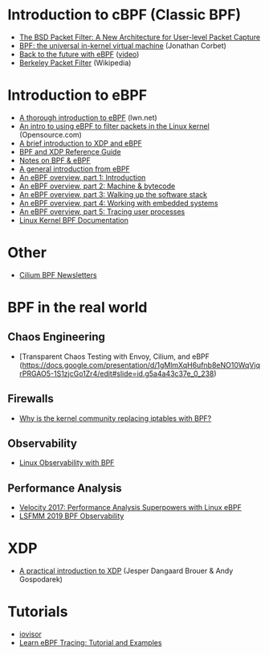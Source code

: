 # Introduction to cBPF (Classic BPF)
* [The BSD Packet Filter: A New Architecture for User-level Packet Capture](http://www.tcpdump.org/papers/bpf-usenix93.pdf)
* [BPF: the universal in-kernel virtual machine](https://lwn.net/Articles/599755/) (Jonathan Corbet)
* [Back to the future with eBPF](https://static.sched.com/hosted_files/kccnceu19/b8/KubeCon-Europe-2019-Beatriz_Martinez_eBPF.pdf) ([video](https://www.youtube.com/watch?v=AQNz_16CaiI&feature=youtu.be))
* [Berkeley Packet Filter](https://en.wikipedia.org/wiki/Berkeley_Packet_Filter) (Wikipedia)

# Introduction to eBPF
* [A thorough introduction to eBPF](https://lwn.net/Articles/740157/) (lwn.net)
* [An intro to using eBPF to filter packets in the Linux kernel](https://opensource.com/article/17/9/intro-ebpf) (Opensource.com)
* [A brief introduction to XDP and eBPF](https://blogs.igalia.com/dpino/2019/01/07/a-brief-introduction-to-xdp-and-ebpf/)
* [BPF and XDP Reference Guide](https://docs.cilium.io/en/v1.5/bpf/)
* [Notes on BPF & eBPF](https://jvns.ca/blog/2017/06/28/notes-on-bpf---ebpf/)
* [A general introduction from eBPF](https://schd.ws/hosted_files/osseu17/7e/a-gentle-introduction-to-ebpf.pdf)
* [An eBPF overview, part 1: Introduction](https://www.collabora.com/news-and-blog/blog/2019/04/05/an-ebpf-overview-part-1-introduction/)
* [An eBPF overview, part 2: Machine & bytecode](https://www.collabora.com/news-and-blog/blog/2019/04/15/an-ebpf-overview-part-2-machine-and-bytecode/)
* [An eBPF overview, part 3: Walking up the software stack](https://www.collabora.com/news-and-blog/blog/2019/04/26/an-ebpf-overview-part-3-walking-up-the-software-stack/)
* [An eBPF overview, part 4: Working with embedded systems](https://www.collabora.com/news-and-blog/blog/2019/05/06/an-ebpf-overview-part-4-working-with-embedded-systems/)
* [An eBPF overview, part 5: Tracing user processes](https://www.collabora.com/news-and-blog/blog/2019/05/14/an-ebpf-overview-part-5-tracing-user-processes/)
* [Linux Kernel BPF Documentation](https://www.kernel.org/doc/Documentation/networking/filter.txt)

# Other
* [Cilium BPF Newsletters](https://cilium.io/blog/categories/bpf%20newsletter/)

# BPF in the real world
## Chaos Engineering
* [Transparent Chaos Testing with Envoy, Cilium, and eBPF (https://docs.google.com/presentation/d/1gMlmXqH6ufnb8eNO10WqVjqrPRGAO5-1S1zjcGo1Zr4/edit#slide=id.g5a4a43c37e_0_238)
## Firewalls
* [Why is the kernel community replacing iptables with BPF?](https://cilium.io/blog/2018/04/17/why-is-the-kernel-community-replacing-iptables/)
## Observability
* [Linux Observability with BPF](https://learning.oreilly.com/library/view/linux-observability-with/9781492050193/)
## Performance Analysis
* [Velocity 2017: Performance Analysis Superpowers with Linux eBPF](https://www.youtube.com/watch?v=bj3qdEDbCD4)
* [LSFMM 2019 BPF Observability](https://www.slideshare.net/brendangregg/lsfmm-2019-bpf-observability-143092820)

# XDP
* [A practical introduction to XDP](https://www.linuxplumbersconf.org/event/2/contributions/71/attachments/17/9/presentation-lpc2018-xdp-tutorial.pdf) (Jesper Dangaard Brouer & Andy Gospodarek)

# Tutorials
* [iovisor](https://github.com/iovisor/bcc/blob/master/docs/tutorial.md)
* [Learn eBPF Tracing: Tutorial and Examples](http://www.brendangregg.com/blog/2019-01-01/learn-ebpf-tracing.html)
